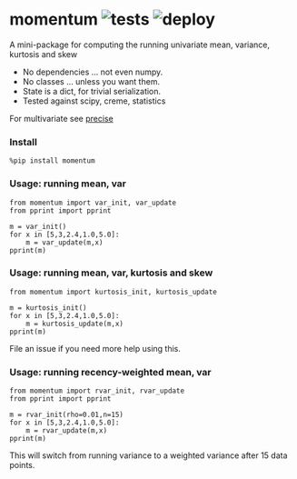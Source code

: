 # momentum ![tests](https://github.com/microprediction/momentum/workflows/tests/badge.svg) ![deploy](https://github.com/microprediction/momentum/workflows/deploy/badge.svg)
A mini-package for computing the running univariate mean, variance, kurtosis and skew

- No dependencies ... not even numpy.
- No classes ... unless you want them.
- State is a dict, for trivial serialization. 
- Tested against scipy, creme, statistics

For multivariate see [precise](https://github.com/microprediction/precise/blob/main/precise/covariance/onlineempirical.py)

### Install 

    %pip install momentum

### Usage: running mean, var

    from momentum import var_init, var_update
    from pprint import pprint
    
    m = var_init()
    for x in [5,3,2.4,1.0,5.0]:
        m = var_update(m,x)
    pprint(m)
    
    

### Usage: running mean, var, kurtosis and skew 

    from momentum import kurtosis_init, kurtosis_update
    
    m = kurtosis_init()
    for x in [5,3,2.4,1.0,5.0]:
        m = kurtosis_update(m,x)
    pprint(m)
    
    
File an issue if you need more help using this. 
    
  
### Usage: running recency-weighted mean, var

    from momentum import rvar_init, rvar_update
    from pprint import pprint
    
    m = rvar_init(rho=0.01,n=15)
    for x in [5,3,2.4,1.0,5.0]:
        m = rvar_update(m,x)
    pprint(m)
    
This will switch from running variance to a weighted variance after 15 data points. 
    

